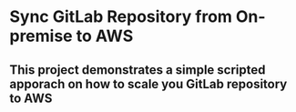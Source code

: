 # Sync GitLab Repository from On-premise to AWS 

## This project demonstrates a simple scripted apporach on how to scale you GitLab repository to AWS

